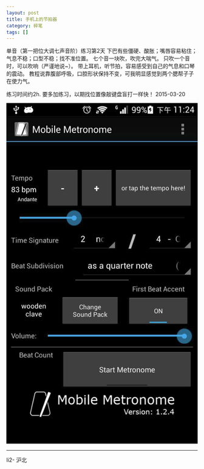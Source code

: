 ```yaml
---
layout: post
title: 手机上的节拍器
category: 碎笔
tags: []
---
```


单音（第一把位大调七声音阶）练习第2天
下巴有些僵硬、酸胀；嘴唇容易粘住；气息不稳；口型不稳；找不准位置。
七个音一块吹，吹完大喘气。
只吹一个音时，可以吹响（严谨地说~）。
带上耳机，听节拍，容易感受到自己的气息和口琴的震动。
教程说靠腹部呼吸，口腔形状保持不变，可我明显感觉到两个腮帮子子在使力气。

练习时间约2h.
要多加练习，以期找位置像敲键盘盲打一样快！
2015-03-20

<!-- more -->
![image](/assets/img/life/mobile-metronome-app.png)

------

li2- 沪北

